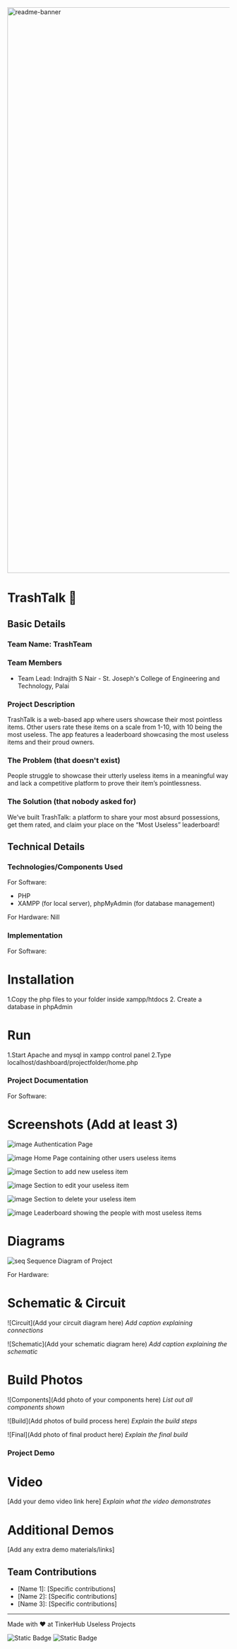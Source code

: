 <img width="1280" alt="readme-banner" src="https://github.com/user-attachments/assets/35332e92-44cb-425b-9dff-27bcf1023c6c">

# TrashTalk 🎯


## Basic Details
### Team Name: TrashTeam


### Team Members
- Team Lead: Indrajith S Nair - St. Joseph's College of Engineering and Technology, Palai

### Project Description
TrashTalk is a web-based app where users showcase their most pointless items. Other users rate these items on a scale from 1-10, with 10 being the most useless. The app features a leaderboard showcasing the most useless items and their proud owners.

### The Problem (that doesn't exist)
People struggle to showcase their utterly useless items in a meaningful way and lack a competitive platform to prove their item’s pointlessness.

### The Solution (that nobody asked for)
We’ve built TrashTalk: a platform to share your most absurd possessions, get them rated, and claim your place on the “Most Useless” leaderboard!

## Technical Details
### Technologies/Components Used
For Software:
- PHP
- XAMPP (for local server), phpMyAdmin (for database management)

For Hardware:
Nill

### Implementation
For Software:
# Installation
1.Copy the php files to your folder inside xampp/htdocs 
2. Create a database in phpAdmin
# Run
1.Start Apache and mysql in xampp control panel
2.Type localhost/dashboard/projectfolder/home.php

### Project Documentation
For Software:

# Screenshots (Add at least 3)
![image](https://github.com/user-attachments/assets/e6bc2c6c-fe79-4dee-82a1-0e3a5270858b)
Authentication Page

![image](https://github.com/user-attachments/assets/ed572919-084a-4c29-994a-1621a81b1eaf)
Home Page containing other users useless items

![image](https://github.com/user-attachments/assets/965b5bb8-b315-40de-b3f2-39db7430b75f)
Section to add new useless item

![image](https://github.com/user-attachments/assets/c3542267-feb9-4b13-b186-1b44a4db1a76)
Section to edit your useless item

![image](https://github.com/user-attachments/assets/3a38e2c7-f180-4ebe-b3a5-bc9140c71d1c)
Section to delete your useless item

![image](https://github.com/user-attachments/assets/7d3ce737-905e-4e38-acb8-36c6fa4b240a)
Leaderboard showing the people with most useless items

# Diagrams
![seq](https://github.com/user-attachments/assets/3bc00c10-64b1-4f5a-b29a-55bf7d37c5c4)
Sequence Diagram of Project

For Hardware:

# Schematic & Circuit
![Circuit](Add your circuit diagram here)
*Add caption explaining connections*

![Schematic](Add your schematic diagram here)
*Add caption explaining the schematic*

# Build Photos
![Components](Add photo of your components here)
*List out all components shown*

![Build](Add photos of build process here)
*Explain the build steps*

![Final](Add photo of final product here)
*Explain the final build*

### Project Demo
# Video
[Add your demo video link here]
*Explain what the video demonstrates*

# Additional Demos
[Add any extra demo materials/links]

## Team Contributions
- [Name 1]: [Specific contributions]
- [Name 2]: [Specific contributions]
- [Name 3]: [Specific contributions]

---
Made with ❤️ at TinkerHub Useless Projects 

![Static Badge](https://img.shields.io/badge/TinkerHub-24?color=%23000000&link=https%3A%2F%2Fwww.tinkerhub.org%2F)
![Static Badge](https://img.shields.io/badge/UselessProject--24-24?link=https%3A%2F%2Fwww.tinkerhub.org%2Fevents%2FQ2Q1TQKX6Q%2FUseless%2520Projects)


